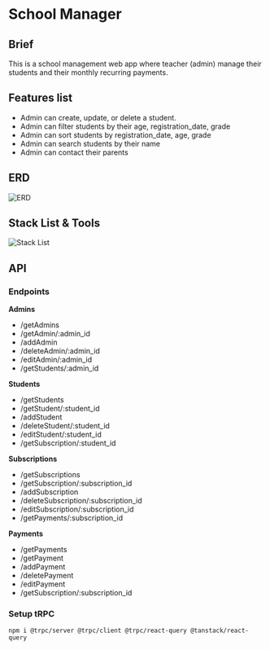 # School Manager

## Brief

This is a school management web app where teacher (admin) manage their students and their monthly recurring payments.

## Features list

- Admin can create, update, or delete a student.
- Admin can filter students by their age, registration_date, grade
- Admin can sort students by registration_date, age, grade
- Admin can search students by their name
- Admin can contact their parents

## ERD

![ERD](https://asana-user-private-us-east-1.s3.amazonaws.com/assets/1205415844296691/1205707870019584/c079e642ec9b477b6c015dcf3cf065a5?X-Amz-Security-Token=IQoJb3JpZ2luX2VjEPv%2F%2F%2F%2F%2F%2F%2F%2F%2F%2FwEaCXVzLWVhc3QtMSJHMEUCIQCaLEbBeR3Efa5qqLNFiNoUOaApwmnDmsuJdLHlemeXGAIgR03bjDZxEG1DqRHrfDeKz59MQt2xsdajZL7%2FRtBxnXAqsgUIExAAGgw0MDM0ODM0NDY4NDAiDKvuYojYPwRHIwh7ySqPBXClO1xRXnuWgeA9Gu1b7likv6NYrshdGspmkwnA8lollg4%2FnSRtv0TlfedfoA9u6n%2BLXZgM51BsZxdZi%2Fd%2BVGRGtH5bFPm1a8fW4aTrJp%2FJI7njm4tMGdM4jGNQlWF58QRCKiXw%2FY0OtYuEL3tdY8mMOPmDLnztNCGkz2jMPEkCgSPqhIdebG9uD8UZdjv%2FOVuPgmIH%2FcNAPJUJiumS47jXAB5DlN7oAYVu%2BCzi6lBWB3EBYNp12l7EvLJ1JX5R8qdQVI64COHJwOVioyK7xeZwX6q4GOG495u9WZdBBtqcwAnkXCiiOdMdTqxZAf0WC3JPE9kbGQuH3Gsk9z8wPZAawy%2Bor4uHB7cMN8Cf6JBLWKGHldxEA0Gd06IK2joLBZ1BdhmZZuPZjTSRfIvk9z8eKyJcs2gbzfacoioUJwGxpsPgkkk09IaS2xq7MJDhyq0uuY0CLUfjBKIOlgRamRA3WmNvhErJWzSs%2BgWuJVJzbBH8tWXLcl7VxTVPSPccdKa5DNpUEAwpFhofYTH2i57xHeaZIZl%2BFk8qX5WDiONYEvaXcPqG9hp3ioVXm7mdbPPSesNlbnQo%2FJd289F5kNtDXhuSZSmdcAlGMH%2BZIWfJYmngcmTkY1uYHDahkoiq4qDFKWpz17f3%2FM4e3DaYfSAQ7eQTLvRuyMg%2FbGuvdTiqgagFXJfbthFu20wky5GT1vxAuhw%2Bvqet6DIhS%2B1DKjQxNB33JbWNDsENCeCG8FtpTAluPnlqXROrcgDCgW1PP68PwEH9dOV4PNDYtiQNHkP8OVMPEt6QVzY4dZzBY0t2IWJV7jiu%2BfCoXpQWnlPTPJ6Xuuq5KkZVszpu1115zAH33kTeLZAcm8cJldx6Y68wnI2fqQY6sQFOzw%2BEzvj8oCQJVrSbwNxrk6gMCcuvWPguqAZJ3oFey2GnfI5ftzy5h30eNirmh2BpHk6VLZjROnBEulk1lor%2F9EFKsEWn0yl%2FNqlZ3cHyGOs9QQYnHoytSX4PGcQysxsqyM1eDbTNGfDY7ybwpmVI%2BpHxIIBZLa6QEGmuPXd7TdfbLmBm65DDncagKQu9nLsRpwzDUsvBlqFNO1tWQPhysQAiyNGIhC2PGwrDOFPLxwc%3D&X-Amz-Algorithm=AWS4-HMAC-SHA256&X-Amz-Date=20231012T111552Z&X-Amz-SignedHeaders=host&X-Amz-Expires=120&X-Amz-Credential=ASIAV34L4ZY4HB23NRHE%2F20231012%2Fus-east-1%2Fs3%2Faws4_request&X-Amz-Signature=2333781600f32729469b82d582c28aa9c70b1cfedd641b5c4b69b6e0f3880d2e#_=_)

## Stack List & Tools

![Stack List](https://asana-user-private-us-east-1.s3.amazonaws.com/assets/1205415844296691/1205708153499409/ec487fd9f9475b778380d2a41a6b84b4?X-Amz-Security-Token=IQoJb3JpZ2luX2VjEPv%2F%2F%2F%2F%2F%2F%2F%2F%2F%2FwEaCXVzLWVhc3QtMSJHMEUCIQCaLEbBeR3Efa5qqLNFiNoUOaApwmnDmsuJdLHlemeXGAIgR03bjDZxEG1DqRHrfDeKz59MQt2xsdajZL7%2FRtBxnXAqsgUIExAAGgw0MDM0ODM0NDY4NDAiDKvuYojYPwRHIwh7ySqPBXClO1xRXnuWgeA9Gu1b7likv6NYrshdGspmkwnA8lollg4%2FnSRtv0TlfedfoA9u6n%2BLXZgM51BsZxdZi%2Fd%2BVGRGtH5bFPm1a8fW4aTrJp%2FJI7njm4tMGdM4jGNQlWF58QRCKiXw%2FY0OtYuEL3tdY8mMOPmDLnztNCGkz2jMPEkCgSPqhIdebG9uD8UZdjv%2FOVuPgmIH%2FcNAPJUJiumS47jXAB5DlN7oAYVu%2BCzi6lBWB3EBYNp12l7EvLJ1JX5R8qdQVI64COHJwOVioyK7xeZwX6q4GOG495u9WZdBBtqcwAnkXCiiOdMdTqxZAf0WC3JPE9kbGQuH3Gsk9z8wPZAawy%2Bor4uHB7cMN8Cf6JBLWKGHldxEA0Gd06IK2joLBZ1BdhmZZuPZjTSRfIvk9z8eKyJcs2gbzfacoioUJwGxpsPgkkk09IaS2xq7MJDhyq0uuY0CLUfjBKIOlgRamRA3WmNvhErJWzSs%2BgWuJVJzbBH8tWXLcl7VxTVPSPccdKa5DNpUEAwpFhofYTH2i57xHeaZIZl%2BFk8qX5WDiONYEvaXcPqG9hp3ioVXm7mdbPPSesNlbnQo%2FJd289F5kNtDXhuSZSmdcAlGMH%2BZIWfJYmngcmTkY1uYHDahkoiq4qDFKWpz17f3%2FM4e3DaYfSAQ7eQTLvRuyMg%2FbGuvdTiqgagFXJfbthFu20wky5GT1vxAuhw%2Bvqet6DIhS%2B1DKjQxNB33JbWNDsENCeCG8FtpTAluPnlqXROrcgDCgW1PP68PwEH9dOV4PNDYtiQNHkP8OVMPEt6QVzY4dZzBY0t2IWJV7jiu%2BfCoXpQWnlPTPJ6Xuuq5KkZVszpu1115zAH33kTeLZAcm8cJldx6Y68wnI2fqQY6sQFOzw%2BEzvj8oCQJVrSbwNxrk6gMCcuvWPguqAZJ3oFey2GnfI5ftzy5h30eNirmh2BpHk6VLZjROnBEulk1lor%2F9EFKsEWn0yl%2FNqlZ3cHyGOs9QQYnHoytSX4PGcQysxsqyM1eDbTNGfDY7ybwpmVI%2BpHxIIBZLa6QEGmuPXd7TdfbLmBm65DDncagKQu9nLsRpwzDUsvBlqFNO1tWQPhysQAiyNGIhC2PGwrDOFPLxwc%3D&X-Amz-Algorithm=AWS4-HMAC-SHA256&X-Amz-Date=20231012T111241Z&X-Amz-SignedHeaders=host&X-Amz-Expires=120&X-Amz-Credential=ASIAV34L4ZY4HB23NRHE%2F20231012%2Fus-east-1%2Fs3%2Faws4_request&X-Amz-Signature=0fc835e225d82352166d3859853652d6a4f0acebc257fcd662a6429df7af67d3#_=_)

## API

### Endpoints

**Admins**

- /getAdmins
- /getAdmin/:admin_id
- /addAdmin
- /deleteAdmin/:admin_id
- /editAdmin/:admin_id
- /getStudents/:admin_id

**Students**

- /getStudents
- /getStudent/:student_id
- /addStudent
- /deleteStudent/:student_id
- /editStudent/:student_id
- /getSubscription/:student_id

**Subscriptions**

- /getSubscriptions
- /getSubscription/:subscription_id
- /addSubscription
- /deleteSubscription/:subscription_id
- /editSubscription/:subscription_id
- /getPayments/:subscription_id

**Payments**

- /getPayments
- /getPayment
- /addPayment
- /deletePayment
- /editPayment
- /getSubscription/:subscription_id

### Setup tRPC

`npm i @trpc/server @trpc/client @trpc/react-query @tanstack/react-query`
